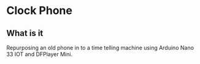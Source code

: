 # Clock Phone

## What is it

Repurposing an old phone in to a time telling machine using Arduino Nano 33 IOT and DFPlayer Mini.


